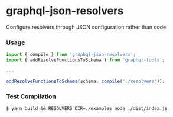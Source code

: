# graphql-json-resolvers
Configure resolvers through JSON configuration rather than code

### Usage
```javascript
import { compile } from 'graphql-json-resolvers';
import { addResolveFunctionsToSchema } from 'graphql-tools';

...

addResolveFunctionsToSchema(schema, compile('./resolvers'));
```

### Test Compilation
```
$ yarn build && RESOLVERS_DIR=./examples node ./dist/index.js
```
